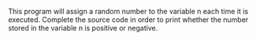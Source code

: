  This program will assign a random number to the variable n each time it is executed. Complete the source code in order to print whether the number stored in the variable n is positive or negative.
